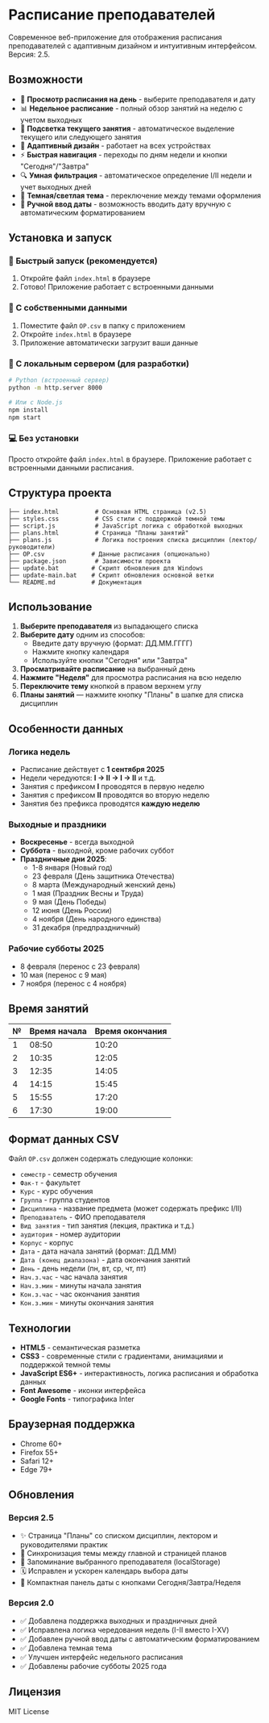 # Расписание преподавателей

Современное веб-приложение для отображения расписания преподавателей с адаптивным дизайном и интуитивным интерфейсом. Версия: 2.5.

## Возможности

- 📅 **Просмотр расписания на день** - выберите преподавателя и дату
- 📊 **Недельное расписание** - полный обзор занятий на неделю с учетом выходных
- 🎯 **Подсветка текущего занятия** - автоматическое выделение текущего или следующего занятия
- 📱 **Адаптивный дизайн** - работает на всех устройствах
- ⚡ **Быстрая навигация** - переходы по дням недели и кнопки "Сегодня"/"Завтра"
- 🔍 **Умная фильтрация** - автоматическое определение I/II недели и учет выходных дней
- 🎨 **Темная/светлая тема** - переключение между темами оформления
- 📝 **Ручной ввод даты** - возможность вводить дату вручную с автоматическим форматированием

## Установка и запуск

### 🚀 Быстрый запуск (рекомендуется)
1. Откройте файл `index.html` в браузере
2. Готово! Приложение работает с встроенными данными

### 📁 С собственными данными
1. Поместите файл `OP.csv` в папку с приложением
2. Откройте `index.html` в браузере
3. Приложение автоматически загрузит ваши данные

### 🔧 С локальным сервером (для разработки)
```bash
# Python (встроенный сервер)
python -m http.server 8000

# Или с Node.js
npm install
npm start
```

### 💻 Без установки
Просто откройте файл `index.html` в браузере. Приложение работает с встроенными данными расписания.

## Структура проекта

```
├── index.html          # Основная HTML страница (v2.5)
├── styles.css          # CSS стили с поддержкой темной темы
├── script.js           # JavaScript логика с обработкой выходных
├── plans.html          # Страница "Планы занятий"
├── plans.js            # Логика построения списка дисциплин (лектор/руководители)
├── OP.csv             # Данные расписания (опционально)
├── package.json        # Зависимости проекта
├── update.bat         # Скрипт обновления для Windows
├── update-main.bat    # Скрипт обновления основной ветки
└── README.md          # Документация
```

## Использование

1. **Выберите преподавателя** из выпадающего списка
2. **Выберите дату** одним из способов:
   - Введите дату вручную (формат: ДД.ММ.ГГГГ)
   - Нажмите кнопку календаря
   - Используйте кнопки "Сегодня" или "Завтра"
3. **Просматривайте расписание** на выбранный день
4. **Нажмите "Неделя"** для просмотра расписания на всю неделю
5. **Переключите тему** кнопкой в правом верхнем углу
6. **Планы занятий** — нажмите кнопку "Планы" в шапке для списка дисциплин

## Особенности данных

### Логика недель
- Расписание действует с **1 сентября 2025**
- Недели чередуются: **I → II → I → II** и т.д.
- Занятия с префиксом **I** проводятся в первую неделю
- Занятия с префиксом **II** проводятся во вторую неделю
- Занятия без префикса проводятся **каждую неделю**

### Выходные и праздники
- **Воскресенье** - всегда выходной
- **Суббота** - выходной, кроме рабочих суббот
- **Праздничные дни 2025**:
  - 1-8 января (Новый год)
  - 23 февраля (День защитника Отечества)
  - 8 марта (Международный женский день)
  - 1 мая (Праздник Весны и Труда)
  - 9 мая (День Победы)
  - 12 июня (День России)
  - 4 ноября (День народного единства)
  - 31 декабря (предпраздничный)

### Рабочие субботы 2025
- 8 февраля (перенос с 23 февраля)
- 10 мая (перенос с 9 мая)
- 7 ноября (перенос с 4 ноября)

## Время занятий

| № | Время начала | Время окончания |
|---|-------------|----------------|
| 1 | 08:50       | 10:20          |
| 2 | 10:35       | 12:05          |
| 3 | 12:35       | 14:05          |
| 4 | 14:15       | 15:45          |
| 5 | 15:55       | 17:20          |
| 6 | 17:30       | 19:00          |

## Формат данных CSV

Файл `OP.csv` должен содержать следующие колонки:
- `семестр` - семестр обучения
- `Фак-т` - факультет
- `Курс` - курс обучения
- `Группа` - группа студентов
- `Дисциплина` - название предмета (может содержать префикс I/II)
- `Преподаватель` - ФИО преподавателя
- `Вид занятия` - тип занятия (лекция, практика и т.д.)
- `аудитория` - номер аудитории
- `Корпус` - корпус
- `Дата` - дата начала занятий (формат: ДД.ММ)
- `Дата (конец диапазона)` - дата окончания занятий
- `День` - день недели (пн, вт, ср, чт, пт)
- `Нач.з.час` - час начала занятия
- `Нач.з.мин` - минуты начала занятия
- `Кон.з.час` - час окончания занятия
- `Кон.з.мин` - минуты окончания занятия

## Технологии

- **HTML5** - семантическая разметка
- **CSS3** - современные стили с градиентами, анимациями и поддержкой темной темы
- **JavaScript ES6+** - интерактивность, логика расписания и обработка данных
- **Font Awesome** - иконки интерфейса
- **Google Fonts** - типографика Inter

## Браузерная поддержка

- Chrome 60+
- Firefox 55+
- Safari 12+
- Edge 79+

## Обновления

### Версия 2.5
- ✨ Страница "Планы" со списком дисциплин, лектором и руководителями практик
- 🌙 Синхронизация темы между главной и страницей планов
- 💾 Запоминание выбранного преподавателя (localStorage)
- 🗓️ Исправлен и ускорен календарь выбора даты
- 🧭 Компактная панель даты с кнопками Сегодня/Завтра/Неделя

### Версия 2.0
- ✅ Добавлена поддержка выходных и праздничных дней
- ✅ Исправлена логика чередования недель (I-II вместо I-XV)
- ✅ Добавлен ручной ввод даты с автоматическим форматированием
- ✅ Добавлена темная тема
- ✅ Улучшен интерфейс недельного расписания
- ✅ Добавлены рабочие субботы 2025 года

## Лицензия

MIT License
